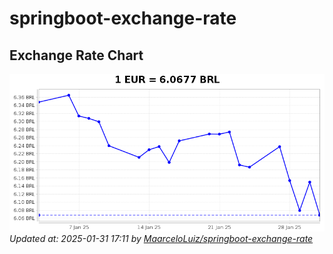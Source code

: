 # springboot-exchange-rate

<!-- EXCHANGE-RATE-START -->
## Exchange Rate Chart

![Exchange Rate Chart](charts/chart.png)*Updated at: 2025-01-31 17:11 by [MaarceloLuiz/springboot-exchange-rate](https://github.com/MaarceloLuiz/springboot-exchange-rate)*


<!-- EXCHANGE-RATE-END -->